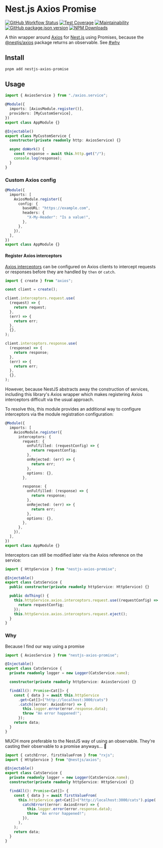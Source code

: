# Nest.js Axios Promise

[![GitHub Workflow Status](https://img.shields.io/github/actions/workflow/status/allmyfutures/nestjs-axios-promise/nodejs.yml?branch=main&label=Unit%20Tests&style=flat-square)](https://github.com/jasonraimondi/nestjs-axios-promise)
[![Test Coverage](https://img.shields.io/codeclimate/coverage/jasonraimondi/nestjs-axios-promise?style=flat-square)](https://codeclimate.com/github/jasonraimondi/nestjs-axios-promise/test_coverage)
[![Maintainability](https://img.shields.io/codeclimate/coverage-letter/jasonraimondi/nestjs-axios-promise?label=maintainability&style=flat-square)](https://codeclimate.com/github/jasonraimondi/nestjs-axios-promise/maintainability)
[![GitHub package.json version](https://img.shields.io/github/package-json/v/jasonraimondi/nestjs-axios-promise?style=flat-square)](https://github.com/jasonraimondi/nestjs-axios-promise/releases/latest)
[![NPM Downloads](https://img.shields.io/npm/dt/nestjs-axios-promise?label=npm%20downloads&style=flat-square)](https://www.npmjs.com/package/nestjs-axios-promise)

A thin wrapper around [Axios](https://github.com/axios/axios) for [Nest.js](https://github.com/nestjs/nest) using Promises, because the [@nestjs/axios](https://github.com/nestjs/axios) package returns an observable. See [#why](#why)

## Install

```bash
pnpm add nestjs-axios-promise
```

## Usage

```typescript
import { AxiosService } from "./axios.service";

@Module({
  imports: [AxiosModule.register()],
  providers: [MyCustomService],
})
export class AppModule {}
```

```typescript
@Injectable()
export class MyCustomService {
  constructor(private readonly http: AxiosService) {}

  async doWork() {
    const response = await this.http.get("/");
    console.log(response);
  }
}
```

### Custom Axios config

```typescript
@Module({
  imports: [
    AxiosModule.register({
      config: {
        baseURL: "https://example.com",
        headers: {
          "X-My-Header": "Is a value!",
        },
      },
    }),
  ],
})
export class AppModule {}
```

#### Register Axios interceptors

[Axios interceptors](https://axios-http.com/docs/interceptors) can be
configured on Axios clients to intercept requests or responses before they are
handled by `then` or `catch`.

```typescript
import { create } from "axios";

const client = create();

client.interceptors.request.use(
  (request) => {
    return request;
  },
  (err) => {
    return err;
  },
  {},
);

client.interceptors.response.use(
  (response) => {
    return response;
  },
  (err) => {
    return err;
  },
  {},
);
```

However, because NestJS abstracts away the construction of services, including
this library's Axios wrapper which makes registering Axios interceptors
difficult via the usual approach.

To resolve this, this module provides an additional way to configure
interceptors via the module registration configuration:

```typescript
@Module({
  imports: [
    AxiosModule.register({
      interceptors: {
        request: {
          onFulfilled: (requestConfig) => {
            return requestConfig;
          },
          onRejected: (err) => {
            return err;
          },
          options: {},
        },

        response: {
          onFulfilled: (response) => {
            return response;
          },
          onRejected: (err) => {
            return err;
          },
          options: {},
        },
      },
    }),
  ],
})
export class AppModule {}
```

Interceptors can still be modified later via the Axios reference on the
service:

```typescript
import { HttpService } from "nestjs-axios-promise";

@Injectable()
export class CatsService {
  public constructor(private readonly httpService: HttpService) {}

  public doThing() {
    this.httpService.axios.interceptors.request.use((requestConfig) => {
      return requestConfig;
    });
    this.httpService.axios.interceptors.request.eject();
  }
}
```

### Why

Because I find our way using a promise

```ts
import { AxiosService } from "nestjs-axios-promise";

@Injectable()
export class CatsService {
  private readonly logger = new Logger(CatsService.name);

  constructor(private readonly httpService: AxiosService) {}

  findAll(): Promise<Cat[]> {
    const { data } = await this.httpService
      .get<Cat[]>("http://localhost:3000/cats")
      .catch((error: AxiosError) => {
        this.logger.error(error.response.data);
        throw "An error happened!";
      });
    return data;
  }
}
```

MUCH more preferable to the NestJS way of using an observable. They're casting
their observable to a promise anyways... :facepalm:

```ts
import { catchError, firstValueFrom } from "rxjs";
import { HttpService } from "@nestjs/axios";

@Injectable()
export class CatsService {
  private readonly logger = new Logger(CatsService.name);
  constructor(private readonly httpService: HttpService) {}

  findAll(): Promise<Cat[]> {
    const { data } = await firstValueFrom(
      this.httpService.get<Cat[]>("http://localhost:3000/cats").pipe(
        catchError((error: AxiosError) => {
          this.logger.error(error.response.data);
          throw "An error happened!";
        }),
      ),
    );
    return data;
  }
}
```
